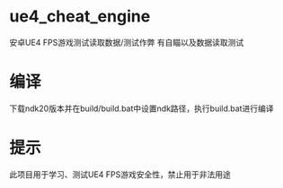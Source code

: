 # ue4_cheat_engine
安卓UE4 FPS游戏测试读取数据/测试作弊
有自瞄以及数据读取测试
# 编译
下载ndk20版本并在build/build.bat中设置ndk路径，执行build.bat进行编译
# 提示
此项目用于学习、测试UE4 FPS游戏安全性，禁止用于非法用途
